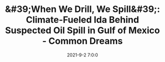 ---
"title": "&amp;#39;When We Drill, We Spill&amp;#39;: Climate-Fueled Ida Behind Suspected Oil Spill in Gulf of Mexico - Common Dreams"
"date": "2021-9-2 7:0:0"
"feed_name": "GOOGLENEWSDRILLING"
"feed_website": "https://news.google.com/search?q=drilling%2Bincident&hl=en-US&gl=US&ceid=US:en"
"feed_rss": "https://news.google.com/rss/search?q=drilling%2Bincident&hl=en-US&gl=US&ceid=US:en"
"link": "https://www.commondreams.org/news/2021/09/02/when-we-drill-we-spill-climate-fueled-ida-behind-suspected-oil-spill-gulf-mexico"
"file": "_posts/2021-1-1-d872ce424bd6a5c418dd1c6cf39e0f21c35aef0d.md"
"accident": "1"
"drilling": "1"
"dead": ""
"injured": ""
---